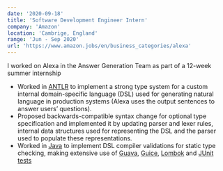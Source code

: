 ```yaml
---
date: '2020-09-18'
title: 'Software Development Engineer Intern'
company: 'Amazon'
location: 'Cambrige, England'
range: 'Jun - Sep 2020'
url: 'https://www.amazon.jobs/en/business_categories/alexa'
---
```


I worked on Alexa in the Answer Generation Team as part of a 12-week summer internship

- Worked in [ANTLR](https://www.antlr.org/) to implement a strong type system for a custom internal domain-specific language (DSL) used for generating natural language in production systems (Alexa uses the output sentences to answer users’ questions).
- Proposed backwards-compatible syntax change for optional type specification and implemented it by updating parser and lexer rules, internal data structures used for representing the DSL and the parser used to populate these representations.
- Worked in [Java](https://www.java.com/en/) to implement DSL compiler validations for static type checking, making extensive use of [Guava](https://github.com/google/guava), [Guice](https://github.com/google/guice), [Lombok](https://projectlombok.org/) and [JUnit tests](https://junit.org/junit5/)

